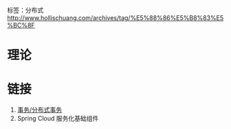 标签：分布式
http://www.hollischuang.com/archives/tag/%E5%88%86%E5%B8%83%E5%BC%8F

# 理论

# 链接

1. [事务/分布式事务](./infrastructure.transaction.md)
1. Spring Cloud 服务化基础组件